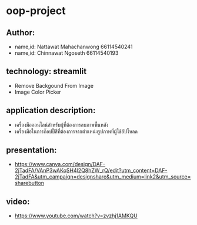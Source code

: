 # oop-project

## Author:
* name,id: Nattawat Mahachanwong 66114540241
* name,id: Chinnawat Ngoseth 66114540193

## technology: streamlit
* Remove Backgound From Image
* Image Color Picker
## application description:

* เครื่องมือออนไลน์สำหรับผู้ที่ต้องการลบภาพพื้นหลัง
* เครื่องมือในการก๊อปปี้สีที่ต้องการจากตำแหน่งรูปภาพที่ผู้ใช้อัปโหลด

## presentation:
* https://www.canva.com/design/DAF-2jTadFA/VAnP3wAKoSH4l2Q8hZW_rQ/edit?utm_content=DAF-2jTadFA&utm_campaign=designshare&utm_medium=link2&utm_source=sharebutton

## video:
* https://www.youtube.com/watch?v=zvzhj1AMKQU

